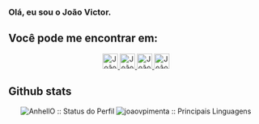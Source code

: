 ### Olá, eu sou o João Victor.

<!--
- 🔭 I’m currently working on ...
- 🌱 I’m currently learning ...
- 👯 I’m looking to collaborate on ...
- 🤔 I’m looking for help with ...
- 💬 Ask me about ...
- 📫 How to reach me: ...
- 😄 Pronouns: ...
- ⚡ Fun fact: ...
-->


<h2 align="left">Você pode me encontrar em: </h2>

<p align="center">

  <a href="https://www.linkedin.com/in/joaovpiment/">
    <img src="https://www.vectorlogo.zone/logos/linkedin/linkedin-icon.svg" alt="João Victor Almeida Pimenta LinkedIn Profile" height="30" width="30">
  </a>

  <a href="https://stackoverflow.com/users/10008739/joaovpimenta">
    <img src="https://www.vectorlogo.zone/logos/stackoverflow/stackoverflow-icon.svg" alt="João Victor Almeida Pimenta Stack Overflow Profile" height="30" width="30">
  </a>

  <a href="https://stackexchange.com/users/13863791/joaovpimenta">
    <img src="https://www.vectorlogo.zone/logos/stackexchange/stackexchange-icon.svg" alt="João Victor Almeida Pimenta Stack Exchange Profile" height="30" width="30">
  </a>

  <a href="https://gitlab.com/joaovpimenta">
    <img src="https://www.vectorlogo.zone/logos/gitlab/gitlab-icon.svg" alt="João Victor Almeida Pimenta's GitLab Profile" height="30" width="30">
  </a>
 

<h2 align="left">Github stats</h2>




<p align="center"><img src="https://github-readme-stats.vercel.app/api?username=joaovpimenta&show_icons=true&theme=synthwave" alt="AnhellO :: Status do Perfil" />
<img src="https://github-readme-stats.vercel.app/api/top-langs/?username=joaovpimenta&langs_count=10&theme=synthwave&layout=compact" alt="joaovpimenta :: Principais Linguagens" />
</p>
